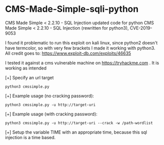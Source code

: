 # CMS-Made-Simple-sqli-python
CMS Made Simple &lt; 2.2.10 - SQL Injection updated code for python
CMS Made Simple < 2.2.10 - SQL Injection (rewritten for python3), CVE-2019-9053

I found it problematic to run this exploit on kali linux, since python2 doesn't have termcolor, so with very few brackets I made it working with python3. All credit goes to: https://www.exploit-db.com/exploits/46635

I tested it against a cms vulnerable machine on https://tryhackme.com . It is working as intended

[+] Specify an url target
```
python3 cmssimple.py
```

[+] Example usage (no cracking password):
```
python3 cmssimple.py -u http://target-uri
```

[+] Example usage (with cracking password): 
```
python3 cmssimple.py -u http://target-uri --crack -w /path-wordlist
```

[+] Setup the variable TIME with an appropriate time, because this sql injection is a time based.





